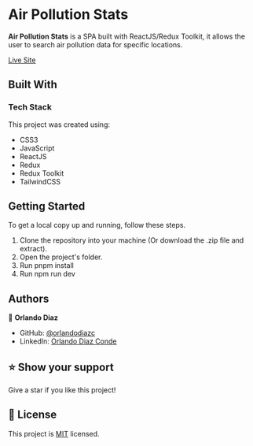 <!--
HOW TO USE:
This is an example of how you may give instructions on setting up your project locally.

Modify this file to match your project and remove sections that don't apply.

REQUIRED SECTIONS:
- Table of Contents
- About the Project
  - Built With
  - Live Demo
- Getting Started
- Authors
- Future Features
- Contributing
- Show your support
- Acknowledgements
- License

OPTIONAL SECTIONS:
- FAQ

After you're finished please remove all the comments and instructions!
-->

# Air Pollution Stats <a name="about-project"></a>

**Air Pollution Stats** is a SPA built with ReactJS/Redux Toolkit, it allows the user to search air pollution data for specific locations.

[Live Site](https://www.air-pollution-stats.vercel.app)

## Built With <a name="built-with"></a>

### Tech Stack <a name="tech-stack"></a>

This project was created using:

  <ul>
    <li>CSS3</li>
    <li>JavaScript</li>
    <li>ReactJS</li>
    <li>Redux</li>
    <li>Redux Toolkit</li>
    <li>TailwindCSS</li>
  </ul>

<!-- Features -->

## Getting Started <a name="getting-started"></a>

To get a local copy up and running, follow these steps.

1. Clone the repository into your machine (Or download the .zip file and extract).
2. Open the project's folder.
3. Run pnpm install
4. Run npm run dev

## Authors <a name="authors"></a>

👤 **Orlando Diaz**

- GitHub: [@orlandodiazc](https://github.com/orlandodiazc)
- LinkedIn: [Orlando Diaz Conde](www.linkedin.com/in/orlando-diaz-conde)

<!-- FUTURE FEATURES -->

## ⭐️ Show your support <a name="support"></a>

Give a star if you like this project!

<!-- LICENSE -->

## 📝 License <a name="license"></a>

This project is [MIT](./LICENSE) licensed.
